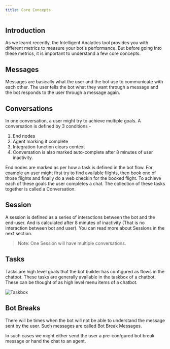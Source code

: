 ```yaml
---
title: Core Concepts
---
```


## Introduction
As we learnt recently, the Intelligent Analytics tool provides you with different metrics to measure your bot's performance. But before going into these metrics, it is important to understand a few core concepts.

## Messages
Messages are basically what the user and the bot use to communicate with each other. The user tells the bot what they want through a message and the bot responds to the user through a message again.

## Conversations
In one conversation, a user might try to achieve multiple goals. A conversation is defined by 3 conditions -
1. End nodes
2. Agent marking it complete
3. Integration function clears context
4. Conversation is also marked auto-complete after 8 minutes of user inactivity.  

End nodes are marked as per how a task is defined in the bot flow. For example an user might first try to find available flights, then book one of those flights and finally do a web checkin for the booked flight. To achieve each of these goals the user completes a chat. The collection of these tasks together is called a Conversation.

## Session
A session is defined as a series of interactions between the bot and the end-user. And is calculated after 8 minutes of inactivity (That is no interaction between bot and user). You can read more about Sessions in the next section. 

> Note: One Session will have multiple conversations. 

## Tasks
Tasks are high level goals that the bot builder has configured as flows in the chatbot. These tasks are generally available in the taskbox of a chatbot. These can be thought of as high level menu items of a chatbot.

![Taskbox](assets/core-concepts-taskbox.png)

## Bot Breaks
There will be times when the bot will not be able to understand the message sent by the user. Such messages are called Bot Break Messages.

In such cases we might either send the user a pre-confgured bot break message or hand the chat to an agent.
